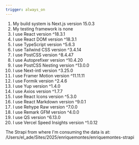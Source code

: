 ```yaml
---
trigger: always_on
---
```


1. My build system is Next.js version 15.0.3
2. My testing framework is none
3. I use React version ^18.3.1
4. I use React DOM version ^18.3.1
5. I use TypeScript version ^5.6.3
6. I use Tailwind CSS version ^3.4.14
7. I use PostCSS version ^8.4.47
8. I use Autoprefixer version ^10.4.20
9. I use PostCSS Nesting version ^13.0.0
10. I use Next-intl version ^3.25.0
11. I use Framer Motion version ^11.11.11
12. I use Formik version ^2.4.6
13. I use Yup version ^1.4.0
14. I use Axios version ^1.7.7
15. I use React Icons version ^5.3.0
16. I use React Markdown version ^9.0.1
17. I use Rehype Raw version ^7.0.0
18. I use Remark GFM version ^4.0.0
19. I use QS version ^6.13.0
20. I use Vercel Speed Insights version ^1.0.12

The Strapi from where I'm consuming the data is at:
/Users/el_ade/Sites/2025/enriquemontes/enriquemontes-strapi